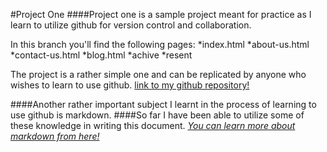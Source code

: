 #Project One
####Project one is a sample project meant for practice as I learn to utilize github for version control and collaboration. 

In this branch you'll find the following pages:
*index.html
*about-us.html
*contact-us.html
*blog.html
	*achive
	*resent

The project is a rather simple one and can be replicated by anyone who wishes to learn to use github. 
[link to my github repository!](https://github.com/foreign1/project_one)

####Another rather important subject I learnt in the process of learning to use github is markdown.
####So far I have been able to utilize some of these knowledge in writing this document. 
*[You can learn more about markdown from here!](https://guides.github.com/features/mastering-markdown/)*